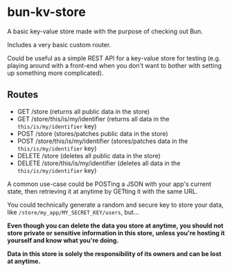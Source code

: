 # bun-kv-store

A basic key-value store made with the purpose of checking out Bun.

Includes a very basic custom router.

Could be useful as a simple REST API for a key-value store for testing (e.g. playing around with a front-end when you don't want to bother with setting up something more complicated).

## Routes

- GET /store (returns all public data in the store)
- GET /store/this/is/my/identifier (returns all data in the `this/is/my/identifier` key)
- POST /store (stores/patches public data in the store)
- POST /store/this/is/my/identifier (stores/patches data in the `this/is/my/identifier` key)
- DELETE /store (deletes all public data in the store)
- DELETE /store/this/is/my/identifier (deletes all data in the `this/is/my/identifier` key)

A common use-case could be POSTing a JSON with your app's current state, then retrieving it at anytime by GETting it with the same URL.

You could technically generate a random and secure key to store your data, like `/store/my_app/MY_SECRET_KEY/users`, but...

**Even though you can delete the data you store at anytime, you should not store private or sensitive information in this store, unless you're hosting it yourself and know what you're doing.**

**Data in this store is solely the responsibility of its owners and can be lost at anytime.**